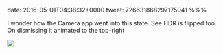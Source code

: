 date: 2016-05-01T04:38:32+0000
tweet: 726631868297175041
%%%

I wonder how the Camera app went into this state. See HDR is flipped too. On dismissing it animated to the top-right

![](ChWD1IDUUAAnVe3.jpg)
